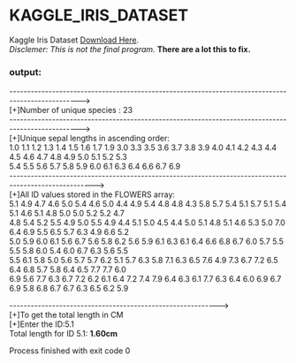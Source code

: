 # KAGGLE_IRIS_DATASET
Kaggle Iris Dataset [Download Here](https://www.kaggle.com/datasets/himanshunakrani/iris-dataset/download?datasetVersionNumber=1).<br>
<em>Disclemer: This is not the final program.</em>
<b>There are a lot this to fix.</b>
 
<h3>output:</h3>
<p>
--------------------------------------------------------------------------------------------------><br>
[+]Number of unique species : 23<br>
--------------------------------------------------------------------------------------------------><br>
[+]Unique sepal lengths in ascending order:<br>
1.0 1.1 1.2 1.3 1.4 1.5 1.6 1.7 1.9 3.0 3.3 3.5 3.6 3.7 3.8 3.9 4.0 4.1 4.2 4.3 4.4 4.5 4.6 4.7 4.8 4.9 5.0 5.1 5.2 5.3<br>
5.4 5.5 5.6 5.7 5.8 5.9 6.0 6.1 6.3 6.4 6.6 6.7 6.9<br>
------------------------------------------------------------------------------------------------------><br>
[+]All ID values stored in the FLOWERS array:<br>
5.1 4.9 4.7 4.6 5.0 5.4 4.6 5.0 4.4 4.9 5.4 4.8 4.8 4.3 5.8 5.7 5.4 5.1 5.7 5.1 5.4 5.1 4.6 5.1 4.8 5.0 5.0 5.2 5.2 4.7<br>
4.8 5.4 5.2 5.5 4.9 5.0 5.5 4.9 4.4 5.1 5.0 4.5 4.4 5.0 5.1 4.8 5.1 4.6 5.3 5.0 7.0 6.4 6.9 5.5 6.5 5.7 6.3 4.9 6.6 5.2<br>
5.0 5.9 6.0 6.1 5.6 6.7 5.6 5.8 6.2 5.6 5.9 6.1 6.3 6.1 6.4 6.6 6.8 6.7 6.0 5.7 5.5 5.5 5.8 6.0 5.4 6.0 6.7 6.3 5.6 5.5<br>
5.5 6.1 5.8 5.0 5.6 5.7 5.7 6.2 5.1 5.7 6.3 5.8 7.1 6.3 6.5 7.6 4.9 7.3 6.7 7.2 6.5 6.4 6.8 5.7 5.8 6.4 6.5 7.7 7.7 6.0<br>
6.9 5.6 7.7 6.3 6.7 7.2 6.2 6.1 6.4 7.2 7.4 7.9 6.4 6.3 6.1 7.7 6.3 6.4 6.0 6.9 6.7 6.9 5.8 6.8 6.7 6.7 6.3 6.5 6.2 5.9<br>

-----------------------------------------------------------><br>
[+]To get the total length in CM<br>
[+]Enter the ID:5.1<br>
 Total length for ID 5.1: <b>1.60cm</b><br>

Process finished with exit code 0<br>
</p>
